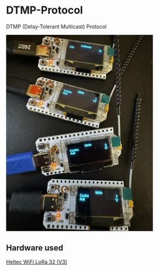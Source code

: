 # DTMP-Protocol
DTMP (Delay-Tolerant Multicast) Protocol

<img src="./images/IMG_1160.jpg" width="400px">

## Hardware used
[Heltec WiFi LoRa 32 (V3)](https://heltec.org/project/wifi-lora-32-v3/)
